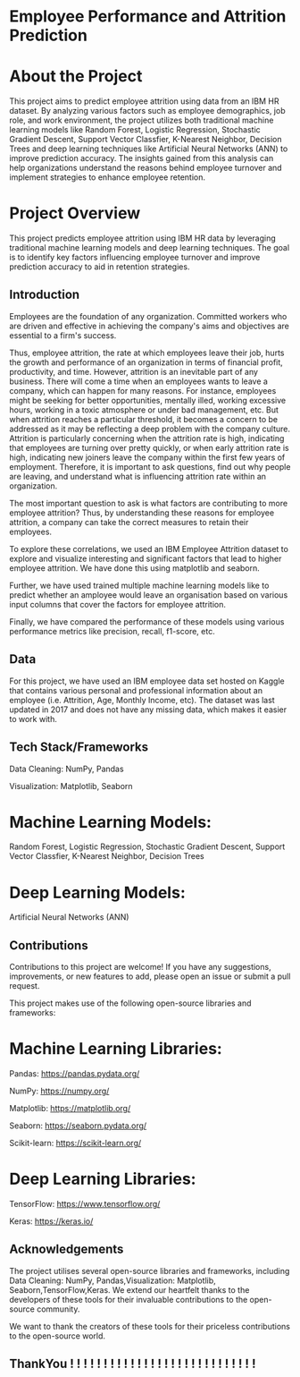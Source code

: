 # Employee Performance and Attrition Prediction

# About the Project

This project aims to predict employee attrition using data from an IBM HR dataset. By analyzing various factors such as employee demographics, job role, and work environment, the project utilizes both traditional machine learning models like Random Forest, Logistic Regression, Stochastic Gradient Descent, Support Vector Classfier, K-Nearest Neighbor, Decision Trees and deep learning techniques like Artificial Neural Networks (ANN) to improve prediction accuracy. The insights gained from this analysis can help organizations understand the reasons behind employee turnover and implement strategies to enhance employee retention.

# Project Overview

This project predicts employee attrition using IBM HR data by leveraging traditional machine learning models and deep learning techniques. The goal is to identify key factors influencing employee turnover and improve prediction accuracy to aid in retention strategies.

## Introduction

Employees are the foundation of any organization. Committed workers who are driven and effective in achieving the company's aims and objectives are essential to a firm's success.

Thus, employee attrition, the rate at which employees leave their job, hurts the growth and performance of an organization in terms of financial profit, productivity, and time. However, attrition is an inevitable part of any business. There will come a time when an employees wants to leave a company, which can happen for many reasons. For instance, employees might be seeking for better opportunities, mentally illed, working excessive hours, working in a toxic atmosphere or under bad management, etc. But when attrition reaches a particular threshold, it becomes a concern to be addressed as it may be reflecting a deep problem with the company culture. Attrition is particularly concerning when the attrition rate is high, indicating that employees are turning over pretty quickly, or when early attrition rate is high, indicating new joiners leave the company within the first few years of employment. Therefore, it is important to ask questions, find out why people are leaving, and understand what is influencing attrition rate within an organization.

The most important question to ask is what factors are contributing to more employee attrition? Thus, by understanding these reasons for employee attrition, a company can take the correct measures to retain their employees.

To explore these correlations, we used an IBM Employee Attrition dataset to explore and visualize interesting and significant factors that lead to higher employee attrition. We have done this using matplotlib and seaborn.

Further, we have used trained multiple machine learning models like to predict whether an amployee would leave an organisation based on various input columns that cover the factors for employee attrition.

Finally, we have compared the performance of these models using various performance metrics like precision, recall, f1-score, etc.

## Data
For this project, we have used an IBM employee data set hosted on Kaggle that contains various personal and professional information about an employee (i.e. Attrition, Age, Monthly Income, etc). The dataset was last updated in 2017 and does not have any missing data, which makes it easier to work with.

## Tech Stack/Frameworks

Data Cleaning: NumPy, Pandas

Visualization: Matplotlib, Seaborn

# Machine Learning Models:

 Random Forest, Logistic Regression, Stochastic Gradient Descent, Support Vector Classfier, K-Nearest Neighbor, Decision Trees


# Deep Learning Models:

 Artificial Neural Networks (ANN)

## Contributions
Contributions to this project are welcome! If you have any suggestions, improvements, or new features to add, please open an issue or submit a pull request.


This project makes use of the following open-source libraries and frameworks:

# Machine Learning Libraries:


Pandas: https://pandas.pydata.org/


NumPy: https://numpy.org/


Matplotlib: https://matplotlib.org/


Seaborn: https://seaborn.pydata.org/



Scikit-learn: https://scikit-learn.org/


# Deep Learning Libraries:


TensorFlow: https://www.tensorflow.org/


Keras: https://keras.io/

## Acknowledgements

The project utilises several open-source libraries and frameworks, including Data Cleaning: NumPy, Pandas,Visualization: Matplotlib, Seaborn,TensorFlow,Keras. We extend our heartfelt thanks to the developers of these tools for their invaluable contributions to the open-source community.

We want to thank the creators of these tools for their priceless contributions to the open-source world.

## ThankYou ! ! ! ! ! ! ! ! ! ! ! ! ! ! ! ! ! ! ! ! ! ! ! ! ! ! ! !
